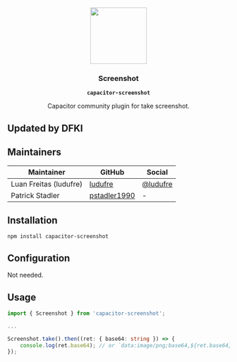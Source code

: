 <p align="center"><br><img src="https://user-images.githubusercontent.com/236501/85893648-1c92e880-b7a8-11ea-926d-95355b8175c7.png" width="128" height="128" /></p>
<h3 align="center">Screenshot</h3>
<p align="center"><strong><code>capacitor-screenshot</code></strong></p>
<p align="center">
  Capacitor community plugin for take screenshot.
</p>

## Updated by DFKI

## Maintainers

| Maintainer             | GitHub                                | Social                                  |
| ---------------------- | ------------------------------------- | --------------------------------------- |
| Luan Freitas (ludufre) | [ludufre](https://github.com/ludufre) | [@ludufre](https://twitter.com/ludufre) |
 | Patrick Stadler       | [pstadler1990](https://github.com/pstadler1990) | - |

## Installation

`npm install capacitor-screenshot`

## Configuration

Not needed.

## Usage

```typescript
import { Screenshot } from 'capacitor-screenshot';

...

Screenshot.take().then((ret: { base64: string }) => {
    console.log(ret.base64); // or `data:image/png;base64,${ret.base64}`
});
```
